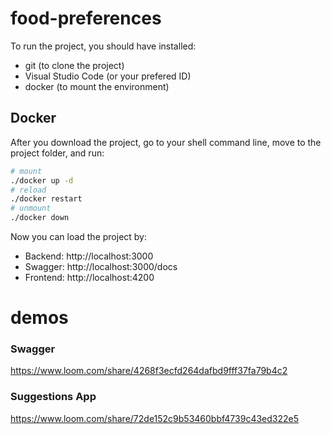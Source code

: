 # food-preferences

To run the project, you should have installed:

- git (to clone the project)
- Visual Studio Code (or your prefered ID)
- docker (to mount the environment)

## Docker

After you download the project, go to your shell command line, move to the project folder, and run:

```bash
# mount
./docker up -d
# reload
./docker restart
# unmount
./docker down
```

Now you can load the project by:
- Backend: http://localhost:3000
- Swagger: http://localhost:3000/docs
- Frontend: http://localhost:4200

# demos

### Swagger
https://www.loom.com/share/4268f3ecfd264dafbd9fff37fa79b4c2

### Suggestions App
https://www.loom.com/share/72de152c9b53460bbf4739c43ed322e5
